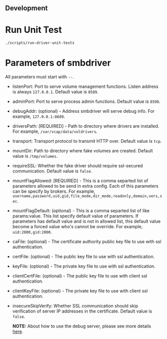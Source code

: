 ## Development

# Run Unit Test

```bash
./scripts/run-driver-unit-tests
```

# Parameters of smbdriver
All parameters must start with `--`.

- listenPort: Port to serve volume management functions. Listen address is always `127.0.0.1`. Default value is `8589`.
- adminPort: Port to serve process admin functions. Default value is `8590`.
- debugAddr: (optional) - Address smbdriver will serve debug info. For example, `127.0.0.1:8689`.
- driversPath: [REQUIRED] - Path to directory where drivers are installed. For example, `/var/vcap/data/voldrivers`.
- transport: Transport protocol to transmit HTTP over. Default value is `tcp`.
- mountDir: Path to directory where fake volumes are created. Default value is `/tmp/volumes`.
- requireSSL: Whether the fake driver should require ssl-secured communication. Default value is `false`.
- mountFlagAllowed: [REQUIRED] - This is a comma separted list of parameters allowed to be send in extra config. Each of this parameters can be specify by brokers. For example, `username,password,uid,gid,file_mode,dir_mode,readonly,domain,vers,sec`.
- mountFlagDefault: (optional) - This is a comma separted list of like params:value. This list specify default value of parameters. If parameters has default value and is not in allowed list, this default value become a forced value who's cannot be override. For example, `uid:2000,gid:2000`.
- caFile: (optional) - The certificate authority public key file to use with ssl authentication.
- certFile: (optional) - The public key file to use with ssl authentication.
- keyFile: (optional) - The private key file to use with ssl authentication.
- clientCertFile: (optional) - The public key file to use with client ssl authentication.
- clientKeyFile: (optional) - The private key file to use with client ssl authentication.
- insecureSkipVerify: Whether SSL communication should skip verification of server IP addresses in the certificate. Default value is `false`.

  **NOTE:**
  About how to use the debug server, please see more details [here](https://github.com/cloudfoundry/debugserver).